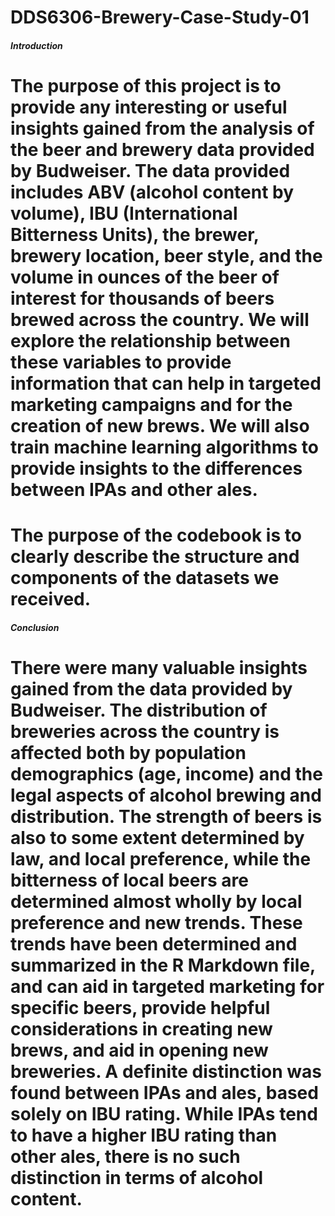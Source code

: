 # DDS6306-Brewery-Case-Study-01

##### Introduction #####
# The purpose of this project is to provide any interesting or useful insights gained from the analysis of the beer and brewery data provided by Budweiser.  The data provided includes ABV (alcohol content by volume), IBU (International Bitterness Units), the brewer, brewery location, beer style, and the volume in ounces of the beer of interest for thousands of beers brewed across the country.  We will explore the relationship between these variables to provide information that can help in targeted marketing campaigns and for the creation of new brews.  We will also train machine learning algorithms to provide insights to the differences between IPAs and other ales.

# The purpose of the codebook is to clearly describe the structure and components of the datasets we received.

##### Conclusion #####
# There were many valuable insights gained from the data provided by Budweiser.  The distribution of breweries across the country is affected both by population demographics (age, income) and the legal aspects of alcohol brewing and distribution. The strength of beers is also to some extent determined by law, and local preference, while the bitterness of local beers are determined almost wholly by local preference and new trends. These trends have been determined and summarized in the R Markdown file, and can aid in targeted marketing for specific beers, provide helpful considerations in creating new brews, and aid in opening new breweries.  A definite distinction was found between IPAs and ales, based solely on IBU rating.  While IPAs tend to have a higher IBU rating than other ales, there is no such distinction in terms of alcohol content. 
